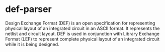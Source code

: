 # def-parser
Design Exchange Format (DEF) is an open specification for representing physical layout of an integrated circuit in an ASCII format. It represents the netlist and circuit layout. DEF is used in conjunction with Library Exchange Format (LEF) to represent complete physical layout of an integrated circuit while it is being designed.

